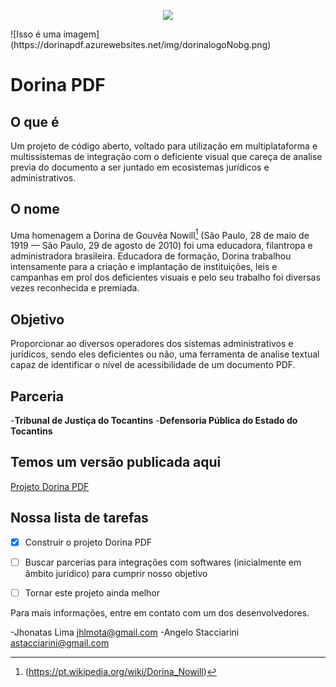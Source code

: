 <p align="center">
  <img src="https://dorinapdf.azurewebsites.net/img/dorinalogoNobg.png" />
</p>
![Isso é uma imagem](https://dorinapdf.azurewebsites.net/img/dorinalogoNobg.png)

# Dorina PDF


## O que é
Um projeto de código aberto, voltado para utilização em multiplataforma e multissistemas de integração com o deficiente visual que careça de analise previa do documento a ser juntado em ecosistemas jurídicos e administrativos.


## O nome
Uma homenagem a Dorina de Gouvêa Nowill[^1] (São Paulo, 28 de maio de 1919 — São Paulo, 29 de agosto de 2010) foi uma educadora, filantropa e administradora brasileira. Educadora de formação, Dorina trabalhou intensamente para a criação e implantação de instituições, leis e campanhas em prol dos deficientes visuais e pelo seu trabalho foi diversas vezes reconhecida e premiada.


## Objetivo
Proporcionar ao diversos operadores dos sistemas administrativos e jurídicos, sendo eles deficientes ou não, uma ferramenta de analise textual capaz de identificar o nível de acessibilidade de um documento PDF.


## Parceria
-**Tribunal de Justiça do Tocantins**
-**Defensoria Pública do Estado do Tocantins**


## Temos um versão publicada aqui
[Projeto Dorina PDF](https://dorinapdf.azurewebsites.net/)


## Nossa lista de tarefas
- [x] Construir o projeto Dorina PDF
- [ ] Buscar parcerias para integrações com softwares (inicialmente em âmbito jurídico) para cumprir nosso objetivo
- [ ] Tornar este projeto ainda melhor


Para mais informações, entre em contato com um dos desenvolvedores.

-Jhonatas Lima <jhlmota@gmail.com>
-Angelo Stacciarini <astacciarini@gmail.com>



[^1]: (https://pt.wikipedia.org/wiki/Dorina_Nowill)


